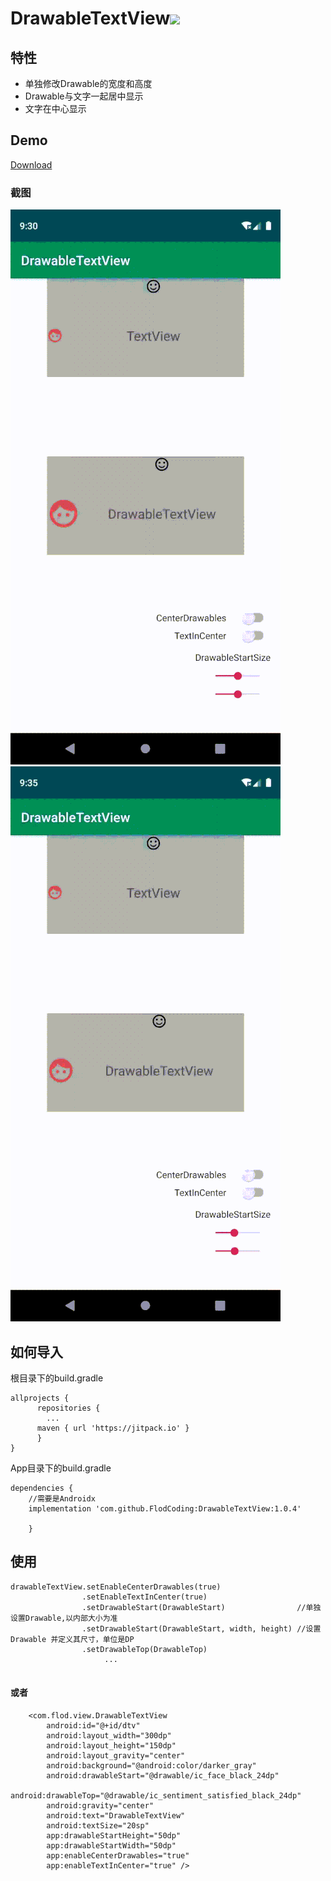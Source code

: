 # DrawableTextView[![](https://jitpack.io/v/FlodCoding/DrawableTextview.svg)](https://jitpack.io/#FlodCoding/DrawableTextView)
## 特性
 * 单独修改Drawable的宽度和高度
 * Drawable与文字一起居中显示
 * 文字在中心显示
 
## Demo
[Download](https://github.com/FlodCoding/DrawableTextView/raw/master/app/build/outputs/apk/debug/app-debug.apk)
### 截图
![](/gif/gif1.gif) &ensp;&ensp; ![](/gif/gif2.gif)


## 如何导入
根目录下的build.gradle

	allprojects {
		  repositories {
		  	...
		  maven { url 'https://jitpack.io' }
		  }
	}
 
 
 App目录下的build.gradle 
 
 	dependencies {
		//需要是Androidx
		implementation 'com.github.FlodCoding:DrawableTextView:1.0.4'
		
     	}

## 使用
```
drawableTextView.setEnableCenterDrawables(true)
                .setEnableTextInCenter(true)
                .setDrawableStart(DrawableStart)                //单独设置Drawable,以内部大小为准
                .setDrawableStart(DrawableStart, width, height) //设置Drawable 并定义其尺寸，单位是DP
                .setDrawableTop(DrawableTop)
                     ...
                     
```              
             
#### 或者
```                 
    <com.flod.view.DrawableTextView
        android:id="@+id/dtv"
        android:layout_width="300dp"
        android:layout_height="150dp"
        android:layout_gravity="center"
        android:background="@android:color/darker_gray"
        android:drawableStart="@drawable/ic_face_black_24dp"
        android:drawableTop="@drawable/ic_sentiment_satisfied_black_24dp"
        android:gravity="center"
        android:text="DrawableTextView"
        android:textSize="20sp"
        app:drawableStartHeight="50dp"
        app:drawableStartWidth="50dp"
        app:enableCenterDrawables="true"
        app:enableTextInCenter="true" />
```

